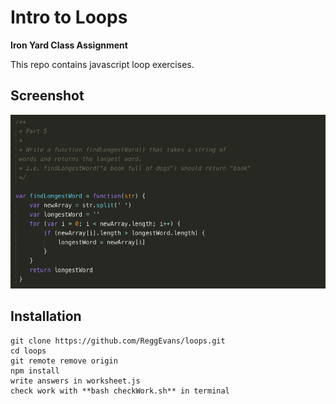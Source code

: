 # Intro to Loops

**Iron Yard Class Assignment**

This repo contains javascript loop exercises.

## Screenshot
![Loops Screen Shot](img/loops_img.png)

## Installation
```
git clone https://github.com/ReggEvans/loops.git
cd loops
git remote remove origin
npm install
write answers in worksheet.js
check work with **bash checkWork.sh** in terminal
```
